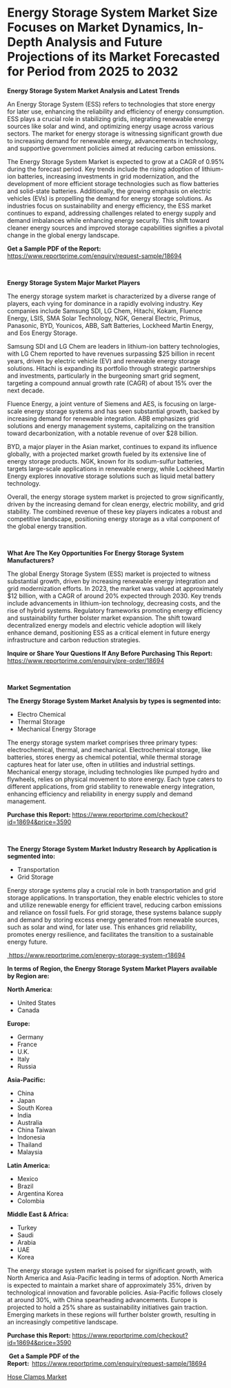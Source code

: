 <p><h1>Energy Storage System Market Size Focuses on Market Dynamics, In-Depth Analysis and Future Projections of its Market Forecasted for Period from 2025 to 2032</h1></p><p><strong>Energy Storage System Market Analysis and Latest Trends</strong></p>
<p><p>An Energy Storage System (ESS) refers to technologies that store energy for later use, enhancing the reliability and efficiency of energy consumption. ESS plays a crucial role in stabilizing grids, integrating renewable energy sources like solar and wind, and optimizing energy usage across various sectors. The market for energy storage is witnessing significant growth due to increasing demand for renewable energy, advancements in technology, and supportive government policies aimed at reducing carbon emissions. </p><p>The Energy Storage System Market is expected to grow at a CAGR of 0.95% during the forecast period. Key trends include the rising adoption of lithium-ion batteries, increasing investments in grid modernization, and the development of more efficient storage technologies such as flow batteries and solid-state batteries. Additionally, the growing emphasis on electric vehicles (EVs) is propelling the demand for energy storage solutions. As industries focus on sustainability and energy efficiency, the ESS market continues to expand, addressing challenges related to energy supply and demand imbalances while enhancing energy security. This shift toward cleaner energy sources and improved storage capabilities signifies a pivotal change in the global energy landscape.</p></p>
<p><strong>Get a Sample PDF of the Report:&nbsp;</strong> <a href="https://www.reportprime.com/enquiry/request-sample/18694?utm_campaign=2647&utm_medium=2&utm_source=Github&utm_content=ia&utm_term=19032025&utm_id=energy-storage-system">https://www.reportprime.com/enquiry/request-sample/18694</a></p>
<p>&nbsp;</p>
<p><strong>Energy Storage System Major Market Players</strong></p>
<p><p>The energy storage system market is characterized by a diverse range of players, each vying for dominance in a rapidly evolving industry. Key companies include Samsung SDI, LG Chem, Hitachi, Kokam, Fluence Energy, LSIS, SMA Solar Technology, NGK, General Electric, Primus, Panasonic, BYD, Younicos, ABB, Saft Batteries, Lockheed Martin Energy, and Eos Energy Storage. </p><p>Samsung SDI and LG Chem are leaders in lithium-ion battery technologies, with LG Chem reported to have revenues surpassing $25 billion in recent years, driven by electric vehicle (EV) and renewable energy storage solutions. Hitachi is expanding its portfolio through strategic partnerships and investments, particularly in the burgeoning smart grid segment, targeting a compound annual growth rate (CAGR) of about 15% over the next decade.</p><p>Fluence Energy, a joint venture of Siemens and AES, is focusing on large-scale energy storage systems and has seen substantial growth, backed by increasing demand for renewable integration. ABB emphasizes grid solutions and energy management systems, capitalizing on the transition toward decarbonization, with a notable revenue of over $28 billion.</p><p>BYD, a major player in the Asian market, continues to expand its influence globally, with a projected market growth fueled by its extensive line of energy storage products. NGK, known for its sodium-sulfur batteries, targets large-scale applications in renewable energy, while Lockheed Martin Energy explores innovative storage solutions such as liquid metal battery technology.</p><p>Overall, the energy storage system market is projected to grow significantly, driven by the increasing demand for clean energy, electric mobility, and grid stability. The combined revenue of these key players indicates a robust and competitive landscape, positioning energy storage as a vital component of the global energy transition.</p></p>
<p>&nbsp;</p>
<p><strong>What Are The Key Opportunities For Energy Storage System Manufacturers?</strong></p>
<p><p>The global Energy Storage System (ESS) market is projected to witness substantial growth, driven by increasing renewable energy integration and grid modernization efforts. In 2023, the market was valued at approximately $12 billion, with a CAGR of around 20% expected through 2030. Key trends include advancements in lithium-ion technology, decreasing costs, and the rise of hybrid systems. Regulatory frameworks promoting energy efficiency and sustainability further bolster market expansion. The shift toward decentralized energy models and electric vehicle adoption will likely enhance demand, positioning ESS as a critical element in future energy infrastructure and carbon reduction strategies.</p></p>
<p><strong>Inquire or Share Your Questions If Any Before Purchasing This Report:</strong> <a href="https://www.reportprime.com/enquiry/pre-order/18694?utm_campaign=2647&utm_medium=2&utm_source=Github&utm_content=ia&utm_term=19032025&utm_id=energy-storage-system">https://www.reportprime.com/enquiry/pre-order/18694</a></p>
<p>&nbsp;</p>
<p><strong>Market Segmentation</strong></p>
<p><strong>The Energy Storage System Market Analysis by types is segmented into:</strong></p>
<p><ul><li>Electro Chemical</li><li>Thermal Storage</li><li>Mechanical Energy Storage</li></ul></p>
<p><p>The energy storage system market comprises three primary types: electrochemical, thermal, and mechanical. Electrochemical storage, like batteries, stores energy as chemical potential, while thermal storage captures heat for later use, often in utilities and industrial settings. Mechanical energy storage, including technologies like pumped hydro and flywheels, relies on physical movement to store energy. Each type caters to different applications, from grid stability to renewable energy integration, enhancing efficiency and reliability in energy supply and demand management.</p></p>
<p><strong>Purchase this Report:&nbsp;</strong><a href="https://www.reportprime.com/checkout?id=18694&price=3590&utm_campaign=2647&utm_medium=2&utm_source=Github&utm_content=ia&utm_term=19032025&utm_id=energy-storage-system">https://www.reportprime.com/checkout?id=18694&price=3590</a></p>
<p>&nbsp;</p>
<p><strong>The Energy Storage System Market Industry Research by Application is segmented into:</strong></p>
<p><ul><li>Transportation</li><li>Grid Storage</li></ul></p>
<p><p>Energy storage systems play a crucial role in both transportation and grid storage applications. In transportation, they enable electric vehicles to store and utilize renewable energy for efficient travel, reducing carbon emissions and reliance on fossil fuels. For grid storage, these systems balance supply and demand by storing excess energy generated from renewable sources, such as solar and wind, for later use. This enhances grid reliability, promotes energy resilience, and facilitates the transition to a sustainable energy future.</p></p>
<p><a href="https://www.reportprime.com/energy-storage-system-r18694?utm_campaign=2647&utm_medium=2&utm_source=Github&utm_content=ia&utm_term=19032025&utm_id=energy-storage-system">&nbsp;https://www.reportprime.com/energy-storage-system-r18694</a></p>
<p><strong>In terms of Region, the Energy Storage System Market Players available by Region are:</strong></p>
<p>
    <p> <strong> North America: </strong>
        <ul>
            <li>United States</li>
            <li>Canada</li>
        </ul>
        </p> 
    <p> <strong> Europe: </strong>
        <ul>
            <li>Germany</li>
            <li>France</li>
            <li>U.K.</li>
            <li>Italy</li>
            <li>Russia</li>
        </ul>
        </p> 
    <p> <strong> Asia-Pacific: </strong>
        <ul>
            <li>China</li>
            <li>Japan</li>
            <li>South Korea</li>
            <li>India</li>
            <li>Australia</li>
            <li>China Taiwan</li>
            <li>Indonesia</li>
            <li>Thailand</li>
            <li>Malaysia</li>
        </ul>
        </p> 
    <p> <strong> Latin America: </strong>
        <ul>
            <li>Mexico</li>
            <li>Brazil</li>
            <li>Argentina Korea</li>
            <li>Colombia</li>
        </ul>
        </p> 
    <p> <strong> Middle East & Africa: </strong>
        <ul>
            <li>Turkey</li>
            <li>Saudi</li>
            <li>Arabia</li>
            <li>UAE</li>
            <li>Korea</li>
        </ul>
    </p>
    </p>
<p><p>The energy storage system market is poised for significant growth, with North America and Asia-Pacific leading in terms of adoption. North America is expected to maintain a market share of approximately 35%, driven by technological innovation and favorable policies. Asia-Pacific follows closely at around 30%, with China spearheading advancements. Europe is projected to hold a 25% share as sustainability initiatives gain traction. Emerging markets in these regions will further bolster growth, resulting in an increasingly competitive landscape.</p></p>
<p><strong>Purchase this Report: </strong><a href="https://www.reportprime.com/checkout?id=18694&price=3590&utm_campaign=2647&utm_medium=2&utm_source=Github&utm_content=ia&utm_term=19032025&utm_id=energy-storage-system">https://www.reportprime.com/checkout?id=18694&price=3590</a></p>
<p>&nbsp;<strong>Get a Sample PDF of the Report:&nbsp;&nbsp;</strong><a href="https://www.reportprime.com/enquiry/request-sample/18694?utm_campaign=2647&utm_medium=2&utm_source=Github&utm_content=ia&utm_term=19032025&utm_id=energy-storage-system">https://www.reportprime.com/enquiry/request-sample/18694</a></p>
<p><strong></strong></p>
<p><p><a href="https://github.com/guyerkanakwu/Market-Research-Report-List-1/blob/main/hose-clamps-market.md?utm_campaign=2647&utm_medium=2&utm_source=Github&utm_content=ia&utm_term=19032025&utm_id=energy-storage-system">Hose Clamps Market</a></p></p>